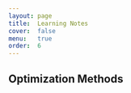 ```yaml
---
layout: page
title:  Learning Notes
cover:  false
menu:   true
order:  6
---
```


Optimization Methods
----------------------
